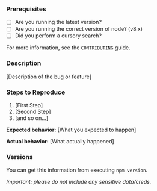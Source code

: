 ### Prerequisites

* [ ] Are you running the latest version?
* [ ] Are you running the correct version of node? (v8.x) 
* [ ] Did you perform a cursory search?

For more information, see the `CONTRIBUTING` guide.

### Description

[Description of the bug or feature]

### Steps to Reproduce

1. [First Step]
2. [Second Step]
3. [and so on...]

**Expected behavior:** [What you expected to happen]

**Actual behavior:** [What actually happened]

### Versions

You can get this information from executing `npm version`.

*Important: please do not include any sensitive data/creds.*
